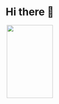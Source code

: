 <h1 align="center">Hi there 👋</h1>
<p align="center">
  <a  href="https://github.com/anuraghazra/github-readme-stats">
    <img height="200px" width="50%" src="https://github-readme-stats.vercel.app/api/top-langs/?username=arcanumursi&layout=compact&theme=dark&show_icons=true" />
  </a>
</p>
